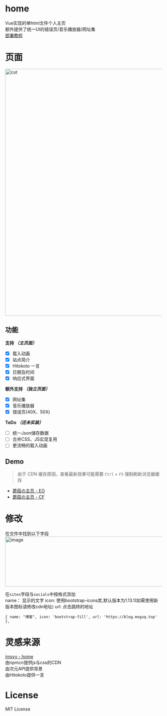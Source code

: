 # home
Vue实现的单html文件个人主页  
额外提供了统一UI的错误页/音乐播放器/网址集  
[部署教程](https://blog.moguq.top/posts/25080701/)

# 页面
<img width="1306" height="795" alt="cut" src="https://pic.moguq.top/images/250807-home01.png" />

## 功能
**支持 *（主页面）***
- [x] 载入动画
- [x] 站点简介
- [x] Hitokoto 一言
- [x] 日期及时间
- [x] 响应式界面

**额外支持 *（独立页面）***
- [x] 网址集
- [x] 音乐播放器
- [x] 错误页(40X、50X) 

 **ToDo *（还未实装）***
 - [ ] 统一Json储存数据
 - [ ] 合并CSS、JS实现复用
 - [ ] 更流畅的载入动画
       
## Demo

> 由于 CDN 缓存原因，查看最新效果可能需要 `Ctrl` + `F5` 强制刷新浏览器缓存

- [蘑菇の主页 - EO](https://www.moguq.top)
- [蘑菇の主页 - CF](https://moguq.top)

# 修改
在文件中找到以下字段  
<img width="622" height="161" alt="image" src="https://pic.moguq.top/images/250807-home02.png" />

在``sites``字段与``socials``中按格式添加  
name： 显示的文字 icon: 使用bootstrap-icons库,默认版本为1.13.1(如需使用新版本图标请修改cdn地址) url: 点击跳转的地址  
```
{ name: "博客", icon: 'bootstrap-fill', url: 'https://blog.moguq.top' },
```

# 灵感来源
[imsyy - home](https://github.com/imsyy/home)  
由npmcn提供js与css的CDN  
由次元API提供背景  
由Hitokoto提供一言  

# License
MIT License
